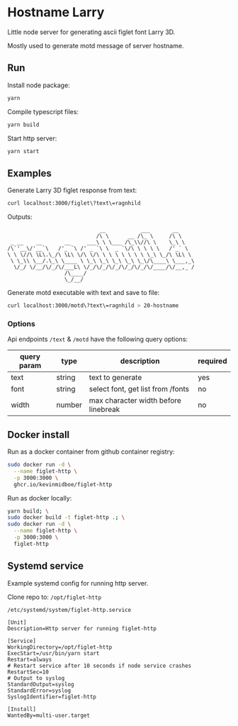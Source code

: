 # Hostname Larry

Little node server for generating ascii figlet font Larry 3D.

Mostly used to generate motd message of server hostname.

## Run

Install node package:

```bash
yarn
```
Compile typescript files:

```bash
yarn build
```

Start http server:

```bash
yarn start
```

## Examples

Generate Larry 3D figlet response from text:

```bash
curl localhost:3000/figlet\?text\=ragnhild
```

Outputs:
```
                             __           ___       __     
                            /\ \      __ /\_ \     /\ \    
 _ __    __       __     ___\ \ \___ /\_\\//\ \    \_\ \   
/\`'__\/'__`\   /'_ `\ /' _ `\ \  _ `\/\ \ \ \ \   /'_` \  
\ \ \//\ \L\.\_/\ \L\ \/\ \/\ \ \ \ \ \ \ \ \_\ \_/\ \L\ \ 
 \ \_\\ \__/.\_\ \____ \ \_\ \_\ \_\ \_\ \_\/\____\ \___,_\
  \/_/ \/__/\/_/\/___L\ \/_/\/_/\/_/\/_/\/_/\/____/\/__,_ /
                  /\____/                                  
                  \_/__/
```

Generate motd executable with text and save to file:

```bash
curl localhost:3000/motd\?text\=ragnhild > 20-hostname
```

### Options
Api endpoints `/text` & `/motd` have the following query options:

| query param | type   | description                          | required |
|-------------|--------|--------------------------------------|----------|
| text        | string | text to generate                     | yes      |
| font        | string | select font, get list from /fonts    | no       |
| width       | number | max character width before linebreak | no       |

## Docker install

Run as a docker container from github container registry:

```bash
sudo docker run -d \
  --name figlet-http \
  -p 3000:3000 \
  ghcr.io/kevinmidboe/figlet-http
```

Run as docker locally:
```bash
yarn build; \
sudo docker build -t figlet-http .; \
sudo docker run -d \
  --name figlet-http \
  -p 3000:3000 \
  figlet-http
```


## Systemd service

Example systemd config for running http server.

Clone repo to: `/opt/figlet-http`


`/etc/systemd/system/figlet-http.service`

```
[Unit]
Description=Http server for running figlet-http

[Service]
WorkingDirectory=/opt/figlet-http
ExecStart=/usr/bin/yarn start
Restart=always
# Restart service after 10 seconds if node service crashes
RestartSec=10
# Output to syslog
StandardOutput=syslog
StandardError=syslog
SyslogIdentifier=figlet-http

[Install]
WantedBy=multi-user.target
```
